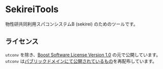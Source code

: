 # SekireiTools

物性研共同利用スパコンシステムB (sekirei) のためのツールです。

## ライセンス
`utconv` を除き、[Boost Software License Version 1.0](http://www.boost.org/LICENSE_1_0.txt) の元で公開しています。
`utconv` は[パブリックドメインにて公開されているもの](https://github.com/ShellShoccar-jpn/misc-tools)を再配布しています。

